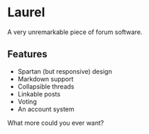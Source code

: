# Laurel

A very unremarkable piece of forum software.

## Features

- Spartan (but responsive) design
- Markdown support
- Collapsible threads
- Linkable posts
- Voting
- An account system

What more could you ever want?
